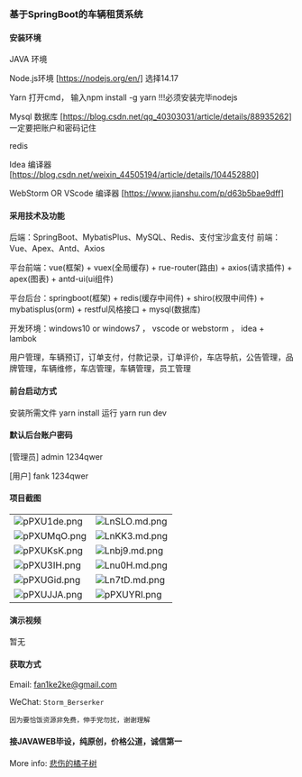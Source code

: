 ### 基于SpringBoot的车辆租赁系统

#### 安装环境

JAVA 环境 

Node.js环境 [https://nodejs.org/en/] 选择14.17

Yarn 打开cmd， 输入npm install -g yarn !!!必须安装完毕nodejs

Mysql 数据库 [https://blog.csdn.net/qq_40303031/article/details/88935262] 一定要把账户和密码记住

redis

Idea 编译器 [https://blog.csdn.net/weixin_44505194/article/details/104452880]

WebStorm OR VScode 编译器 [https://www.jianshu.com/p/d63b5bae9dff]

#### 采用技术及功能

后端：SpringBoot、MybatisPlus、MySQL、Redis、支付宝沙盒支付
前端：Vue、Apex、Antd、Axios

平台前端：vue(框架) + vuex(全局缓存) + rue-router(路由) + axios(请求插件) + apex(图表)  + antd-ui(ui组件)

平台后台：springboot(框架) + redis(缓存中间件) + shiro(权限中间件) + mybatisplus(orm) + restful风格接口 + mysql(数据库)

开发环境：windows10 or windows7 ， vscode or webstorm ， idea + lambok

用户管理，车辆预订，订单支付，付款记录，订单评价，车店导航，公告管理，品牌管理，车辆维修，车店管理，车辆管理，员工管理



#### 前台启动方式
安装所需文件 yarn install 
运行 yarn run dev

#### 默认后台账户密码
[管理员]
admin
1234qwer

[用户]
fank
1234qwer


#### 项目截图

|  |  |
|---------------------|---------------------|
|![pPXU1de.png](https://z1.ax1x.com/2023/10/05/pPXU1de.png) | ![LnSLO.md.png](https://i.imgs.ovh/2023/10/05/LnSLO.md.png) |
|![pPXUMqO.png](https://z1.ax1x.com/2023/10/05/pPXUMqO.png) | ![LnKK3.md.png](https://i.imgs.ovh/2023/10/05/LnKK3.md.png) |
|![pPXUKsK.png](https://z1.ax1x.com/2023/10/05/pPXUKsK.png) | ![Lnbj9.md.png](https://i.imgs.ovh/2023/10/05/Lnbj9.md.png) |
|![pPXU3IH.png](https://z1.ax1x.com/2023/10/05/pPXU3IH.png) | ![Lnu0H.md.png](https://i.imgs.ovh/2023/10/05/Lnu0H.md.png) |
|![pPXUGid.png](https://z1.ax1x.com/2023/10/05/pPXUGid.png) | ![Ln7tD.md.png](https://i.imgs.ovh/2023/10/05/Ln7tD.md.png) |
|![pPXUJJA.png](https://z1.ax1x.com/2023/10/05/pPXUJJA.png) | ![pPXUYRI.png](https://z1.ax1x.com/2023/10/05/pPXUYRI.png) 


#### 演示视频

暂无

#### 获取方式

Email: fan1ke2ke@gmail.com

WeChat: `Storm_Berserker`

`因为要恰饭资源非免费，伸手党勿扰，谢谢理解`

#### 接JAVAWEB毕设，纯原创，价格公道，诚信第一

More info: [悲伤的橘子树](https://berserker287.github.io/)
